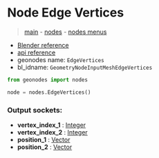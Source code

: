 # Node Edge Vertices

> [main](../structure.md) - [nodes](nodes.md) - [nodes menus](nodes_menus.md)

- [Blender reference](https://docs.blender.org/manual/en/latest/modeling/geometry_nodes/mesh/edge_vertices.html)
- [api reference](https://docs.blender.org/api/current/bpy.types.GeometryNodeInputMeshEdgeVertices.html)
- geonodes name: `EdgeVertices`
- bl_idname: `GeometryNodeInputMeshEdgeVertices`

```python
from geonodes import nodes

node = nodes.EdgeVertices()
```

### Output sockets:

- **vertex_index_1** : [Integer](Integer.md)
- **vertex_index_2** : [Integer](Integer.md)
- **position_1** : [Vector](Vector.md)
- **position_2** : [Vector](Vector.md)

